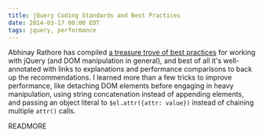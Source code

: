 ```yaml
---
title: jQuery Coding Standards and Best Practices
date: 2014-03-17 00:00 EDT
tags: jquery, performance
---
```


Abhinay Rathore has compiled [a treasure trove of best practices][1] for working with jQuery (and DOM manipulation in general), and best of all it's well-annotated with links to explanations and performance comparisons to back up the recommendations. I learned more than a few tricks to improve performance, like detaching DOM elements before engaging in heavy manipulation, using string concatenation instead of appending elements, and passing an object literal to `$el.attr({attr: value})` instead of chaining multiple `attr()` calls.

READMORE

 [1]: http://lab.abhinayrathore.com/jquery-standards/
